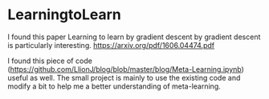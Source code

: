 # LearningtoLearn

I found this paper Learning to learn by gradient descent by gradient descent is particularly interesting. https://arxiv.org/pdf/1606.04474.pdf

I found this piece of code (https://github.com/LlionJ/blog/blob/master/blog/Meta-Learning.ipynb) useful as well. The small project is mainly to use the existing code and modify a bit to help me a better understanding of meta-learning.

